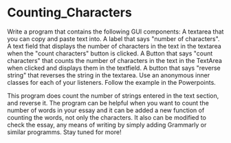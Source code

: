 # Counting_Characters

Write a program that contains the following GUI components:
A textarea that you can copy and paste text into.
A label that says "number of characters".
A text field  that displays the number of characters in the text in the textarea when the "count characters" button is clicked.
A Button that says "count characters" that counts the number of characters in the text in the TextArea when clicked and displays them in the textfield.
A button that says "reverse string" that reverses the string in the textarea.
Use an anonymous inner classes for each of your listeners. Follow the example in the Powerpoints.


This program does count the number of strings entered in the text section, and reverse it. The program can be helpful when you want to count the number of words in your essay
and it can be added a new function of counting the words, not only the characters. It also can be modified to check the essay, any means of writing by simply adding Grammarly or similar programms. Stay tuned for more!
